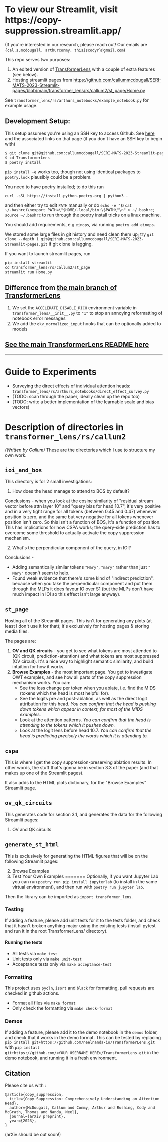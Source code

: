 <h1>To view our Streamlit, visit https://copy-suppression.streamlit.app/ </h1>

(If you're interested in our research, please reach out! Our emails are `{cal.s.mcdougall, arthurconmy, thisiscodyr}@gmail.com`)

This repo serves two purposes: 
1) An edited version of [TransformerLens](https://github.com/neelnanda-io/TransformerLens) with a couple of extra features (see below).
2) Hosting streamlit pages from https://github.com/callummcdougall/SERI-MATS-2023-Streamlit-pages/blob/main/transformer_lens/rs/callum2/st_page/Home.py

See `transformer_lens/rs/arthurs_notebooks/example_notebook.py` for example usage.

## Development Setup:
This setup assumes you're using an SSH key to access Github. See [here](https://docs.github.com/en/authentication/connecting-to-github-with-ssh/adding-a-new-ssh-key-to-your-github-account) and the associated links on that page (if you don't have an SSH key to begin with)

```bash
$ git clone git@github.com:callummcdougall/SERI-MATS-2023-Streamlit-pages.git
$ cd TransformerLens
$ poetry install
```

`pip install -e` works too, though not using identical packages to `poetry.lock` plausibly could be a problem.

You need to have poetry installed; to do this run 
```
curl -sSL https://install.python-poetry.org | python3 -
```

and then either try to edit `PATH` manually or do `echo -e "$(cat ~/.bashrc)\nexport PATH=\"$HOME/.local/bin:\$PATH\"\n" > ~/.bashrc; source ~/.bashrc` to run through the poetry install tricks on a linux machine.

You should add requirements, e.g `einops`, via running `poetry add einops`.

We stored some large files in git history and need clean them up; try `git clone --depth 1 git@github.com:callummcdougall/SERI-MATS-2023-Streamlit-pages.git` if git clone is lagging.

If you want to launch streamlit pages, run 

```python
pip install streamlit
cd transformer_lens/rs/callum2/st_page
streamlit run Home.py
```

## Difference from [the main branch of TransformerLens](https://github.com/neelnanda-io/TransformerLens)

1. We set the `ACCELERATE_DISABLE_RICH` environment variable in `transformer_lens/__init__.py` to `"1"` to stop an annoying reformatting of notebook error messages
2. We add the `qkv_normalized_input` hooks that can be optionally added to models

## [See the main TransformerLens README here](https://github.com/neelnanda-io/TransformerLens)

---

# Guide to Experiments

* Surveying the direct effects of individual attention heads: `transformer_lens/rs/arthurs_notebooks/direct_effect_survey.py`
* (TODO: scan through the paper, ideally clean up the repo too)
* (TODO: write a better implementation of the learnable scale and bias vectors)

# Description of directories in `transformer_lens/rs/callum2`

*(Written by Callum)* These are the directories which I use to structure my own work.

## `ioi_and_bos`

This directory is for 2 small investigations:

1. How does the head manage to attend to BOS by default?

Conclusions - when you look at the cosine similarity of "residual stream vector before attn layer 10" and "query bias for head 10.7", it's very positive and in a very tight range for all tokens (between 0.45 and 0.47) whenever position is zero, and the same but very negative for all tokens whenever position isn't zero. So this isn't a function of BOS, it's a function of position. This has implications for how CSPA works; the query-side prediction has to overcome some threshold to actually activate the copy suppression mechanism.

2. What's the perpendicular component of the query, in IOI?

Conclusions - 

* Adding semantically similar tokens `"Mary"`, `"mary"` rather than just `" Mary"` doesn't seem to help.
* Found weak evidence that there's some kind of "indirect prediction", because when you take the perpendicular component and put them through the MLPs it does favour IO over S1 (but the MLPs don't have much impact in IOI so this effect isn't large anyway).

## `st_page`

Hosting all of the Streamlit pages. This isn't for generating any plots (at least I don't use it for that); it's exclusively for hosting pages & storing media files.

The pages are:

1. **OV and QK circuits** - you get to see what tokens are most attended to (QK circuit, prediction-attention) and what tokens are most suppressed (OV circuit). It's a nice way to highlight semantic similarity, and build intuition for how it works.
2. **Browse Examples** - the most important page. You get to investigate OWT examples, and see how all parts of the copy suppression mechanism works. You can:
    * See the loss change per token when you ablate, i.e. find the MIDS (tokens which the head is most helpful for).
    * See the logits pre and post-ablation, as well as the direct logit attribution for this head. *You can confirm that the head is pushing down tokens which appear in context, for most of the MIDS examples.*
    * Look at the attention patterns. *You can confirm that the head is attending to the tokens which it pushes down.*
    * Look at the logit lens before head 10.7. *You can confirm that the head is predicting precisely the words which it is attending to.*

## `cspa`

This is where I get the copy suppression-preserving ablation results. In other words, the stuff that's gonna be in section 3.3 of the paper (and that makes up one of the Streamlit pages).

It also adds to the HTML plots dictionary, for the "Browse Examples" Streamlit page.

## `ov_qk_circuits` 

This generates code for section 3.1, and generates the data for the following Streamlit pages:

1. OV and QK circuits

## `generate_st_html`

This is exclusively for generating the HTML figures that will be on the following Streamlit pages:

2. Browse Examples
3. Test Your Own Examples
=======
Optionally, if you want Jupyter Lab you can run `poetry run pip install jupyterlab` (to install in the same virtual environment), and then run with `poetry run jupyter lab`.

Then the library can be imported as `import transformer_lens`.

### Testing

If adding a feature, please add unit tests for it to the tests folder, and check that it hasn't broken anything major using the existing tests (install pytest and run it in the root TransformerLens/ directory).

#### Running the tests

- All tests via `make test`
- Unit tests only via `make unit-test`
- Acceptance tests only via `make acceptance-test`

### Formatting

This project uses `pycln`, `isort` and `black` for formatting, pull requests are checked in github actions.

- Format all files via `make format`
- Only check the formatting via `make check-format`

### Demos

If adding a feature, please add it to the demo notebook in the `demos` folder, and check that it works in the demo format. This can be tested by replacing `pip install git+https://github.com/neelnanda-io/TransformerLens.git` with `pip install git+https://github.com/<YOUR_USERNAME_HERE>/TransformerLens.git` in the demo notebook, and running it in a fresh environment.

## Citation

Please cite us with :

```
@article{copy_suppression,
  title={Copy Suppression: Comprehensively Understanding an Attention Head},
  author={McDougall, Callum and Conmy, Arthur and Rushing, Cody and McGrath, Thomas and Nanda, Neel},
  journal={arXiv preprint},
  year={2023},
}
```

(arXiv should be out soon!)
